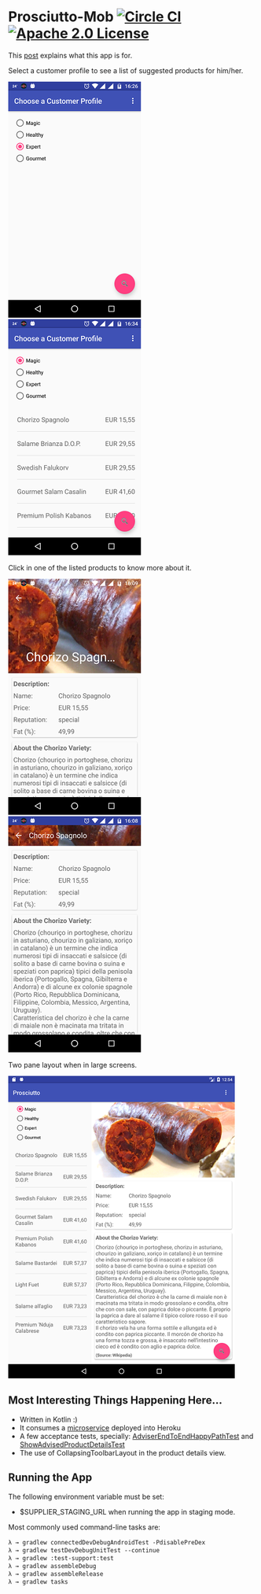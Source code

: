# Prosciutto-Mob [![Circle CI](https://circleci.com/gh/rafaelfiume/Prosciutto-Mob.png?style=badge)](https://circleci.com/gh/rafaelfiume/Prosciutto-Mob) [![Apache 2.0 License](https://img.shields.io/badge/license-Apache_2.0-blue.svg)](https://github.com/rafaelfiume/Prosciutto-Mob/blob/master/LICENSE)

This [post](https://rafaelfiume.com/2013/04/07/dragons-unicorns-and-titans-an-agile-software-developer-tail/) explains what this app is for.

Select a customer profile to see a list of suggested products for him/her. 

 ![app](docs/images/choose-profile.png) ![app](docs/images/list-of-products.png)

Click in one of the listed products to know more about it. 

 ![app](docs/images/prod-desc-expanded.png) ![app](docs/images/prod-desc-collapsed.png) 

Two pane layout when in large screens.
 
 ![app](docs/images/prosciutto-tablet.png)
 
 

## Most Interesting Things Happening Here...

* Written in Kotlin :)
* It consumes a [microservice](https://github.com/rafaelfiume/Salume) deployed into Heroku
* A few acceptance tests, specially: 
[AdviserEndToEndHappyPathTest](https://github.com/rafaelfiume/Prosciutto-Mob/blob/master/app/src/androidTest/kotlin/com/rafaelfiume/prosciutto/adviser/test/AdviserEndToEndHappyPathTest.kt) and [ShowAdvisedProductDetailsTest](https://github.com/rafaelfiume/Prosciutto-Mob/blob/master/app/src/androidTest/kotlin/com/rafaelfiume/prosciutto/adviser/test/ShowAdvisedProductDetailsActivityTest.kt)
* The use of CollapsingToolbarLayout in the product details view.

## Running the App

The following environment variable must be set:
* $SUPPLIER_STAGING_URL when running the app in staging mode.

Most commonly used command-line tasks are:

    λ → gradlew connectedDevDebugAndroidTest -PdisablePreDex
    λ → gradlew testDevDebugUnitTest --continue
    λ → gradlew :test-support:test
    λ → gradlew assembleDebug
    λ → gradlew assembleRelease
    λ → gradlew tasks
